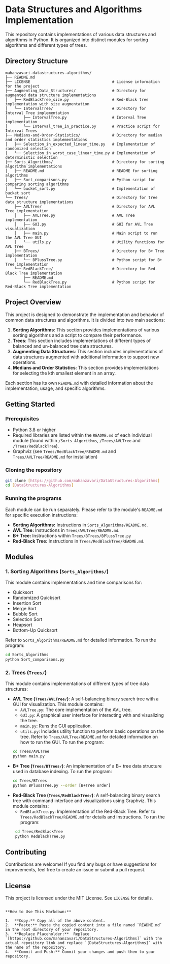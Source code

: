 # Data Structures and Algorithms Implementation

This repository contains implementations of various data structures and algorithms in Python. It is organized into distinct modules for sorting algorithms and different types of trees.

## Directory Structure
```
mahanzavari-datastructures-algorithms/
├── README.md                                  
├── LICENSE                                    # License information for the project
├── Augmenting_Data_Structures/                # Directory for augmented data structure implementations
│   ├── RedBlackTree_size.py                   # Red-Black tree implementation with size augmentation
│   └── IntervalTree/                          # Directory for Interval Tree implementation
│       ├── IntervalTree.py                    # Interval Tree implementation
│       └── Interval_tree_in_practice.py       # Practice script for Interval Trees
├── Medians-and-Order-Statistics/              # Directory for median and order statistics implementations
│   ├── Selection_in_expected_linear_time.py   # Implementation of randomized selection
│   └── Selection_in_worst_case_linear_time.py # Implementation of deterministic selection
├── Sorts_Algorithms/                          # Directory for sorting algorithm implementations
│   ├── README.md                              # README for sorting algorithms
│   ├── Sort_comparisons.py                    # Python script for comparing sorting algorithms
│   └── bucket_sort.py                         # Implementation of bucket sort
└── Trees/                                     # Directory for tree data structure implementations
    ├── AVLTree/                               # Directory for AVL Tree implementation
    │   ├── AVLTree.py                         # AVL Tree implementation
    │   ├── GUI.py                             # GUI for AVL Tree visualization
    │   ├── main.py                            # Main script to run the AVL Tree GUI
    │   └── utils.py                           # Utility functions for AVL Tree
    ├── BTrees/                                # Directory for B+ Tree implementation
    │   └── BPlussTree.py                      # Python script for B+ Tree implementation
    └── RedBlackTree/                          # Directory for Red-Black Tree implementation
        ├── README.md                          
        └── RedBlackTree.py                    # Python script for Red-Black Tree implementation
```

## Project Overview

This project is designed to demonstrate the implementation and behavior of common data structures and algorithms. It is divided into two main sections:

1.  **Sorting Algorithms**: This section provides implementations of various sorting algorithms and a script to compare their performance.
2.  **Trees**: This section includes implementations of different types of balanced and un-balanced tree data structures.
3. **Augmenting Data Structures**: This section includes implementations of data structures augmented with additional information to support new operations.
4.  **Medians and Order Statistics**: This section provides implementations for selecting the kth smallest element in an array.

Each section has its own `README.md` with detailed information about the implementation, usage, and specific algorithms.

## Getting Started

### Prerequisites

-   Python 3.8 or higher
-   Required libraries are listed within the `README.md` of each individual module (found within `/Sorts_Algorithms`, `/Trees/AVLTree` and `/Trees/RedBlackTree`).
-   Graphviz (see `Trees/RedBlackTree/README.md` and `Trees/AVLTree/README.md` for installation)

### Cloning the repository

```bash
git clone [https://github.com/mahanzavari/DataStructures-Algorithms]
cd [DataStructures-Algorithms]
```
### Running the programs

Each module can be run separately. Please refer to the module's `README.md` for specific execution instructions:

*   **Sorting Algorithms:** Instructions in `Sorts_Algorithms/README.md`.
*   **AVL Tree:** Instructions in `Trees/AVLTree/README.md`.
*   **B+ Tree:** Instructions within `Trees/BTrees/BPlussTree.py`
*   **Red-Black Tree:** Instructions in `Trees/RedBlackTree/README.md`.

## Modules

### 1. Sorting Algorithms (`Sorts_Algorithms/`)

This module contains implementations and time comparisons for:

*   Quicksort
*   Randomized Quicksort
*   Insertion Sort
*   Merge Sort
*   Bubble Sort
*   Selection Sort
*   Heapsort
*   Bottom-Up Quicksort

Refer to `Sorts_Algorithms/README.md` for detailed information.
To run the program:
```bash
cd Sorts_Algorithms
python Sort_comparisons.py
```

### 2. Trees (`Trees/`)

This module contains implementations of different types of tree data structures:

*   **AVL Tree (`Trees/AVLTree/`)**: A self-balancing binary search tree with a GUI for visualization. This module contains:
    *   `AVLTree.py`: The core implementation of the AVL tree.
    *   `GUI.py`: A graphical user interface for interacting with and visualizing the tree.
    *   `main.py`: Runs the GUI application.
    *   `utils.py`: Includes utility function to perform basic operations on the tree.
    Refer to `Trees/AVLTree/README.md` for detailed information on how to run the GUI.
    To run the program:
    ```bash
    cd Trees/AVLTree
    python main.py
    ```
*   **B+ Tree (`Trees/BTrees/`)**: An implementation of a B+ tree data structure used in database indexing.
     To run the program:
     ```bash
     cd Trees/BTrees
     python BPlussTree.py --order [B+Tree order]
     ```
*   **Red-Black Tree (`Trees/RedBlackTree/`)**: A self-balancing binary search tree with command interface and visualizations using Graphviz.  This module contains:
    *   `RedBlackTree.py`: Implementation of the Red-Black Tree.
     Refer to `Trees/RedBlackTree/README.md` for details and instructions.
     To run the program:
    ```bash
     cd Trees/RedBlackTree
     python RedBlackTree.py
     ```

## Contributing

Contributions are welcome! If you find any bugs or have suggestions for improvements, feel free to create an issue or submit a pull request.

## License

This project is licensed under the MIT License. See `LICENSE` for details.
```

**How to Use This Markdown:**

1.  **Copy:** Copy all of the above content.
2.  **Paste:** Paste the copied content into a file named `README.md` in the root directory of your repository.
3.  **Replace Placeholder:**  Replace `[https://github.com/mahanzavari/DataStructures-Algorithms]` with the actual repository link and replace `[DataStructures-Algorithms]` with the name of the repository.
4.  **Commit and Push:** Commit your changes and push them to your repository.

